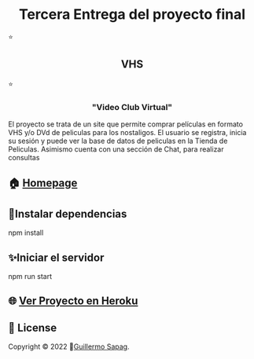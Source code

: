 <h1 align="center">Tercera Entrega del proyecto final</h1>
⭐️<h2 align="center">VHS</h2>⭐️
<h3 align="center">"Video Club Virtual"</h3>
<p>El proyecto se trata de un site que permite comprar películas en formato VHS y/o DVd de peliculas para los nostaligos. El usuario se registra, inicia su sesión y puede ver la base de datos de peliculas en la Tienda de Peliculas. Asimismo cuenta con una sección de Chat, para realizar consultas 
</p>

## 🏠 [Homepage](https://github.com/Guillesap)

## 🤝Instalar dependencias
npm install

## ✨Iniciar el servidor
npm run start

## 🌐 [Ver Proyecto en Heroku](https://guillesapag.herokuapp.com/login)


## 📝 License

Copyright © 2022 👤[Guillermo Sapag](https://vhsvideoclub.netlify.app/).
